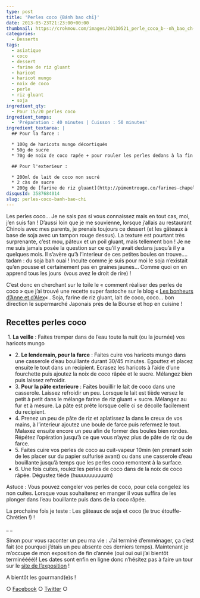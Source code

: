 ```yaml
---
type: post
title: 'Perles coco {Bánh bao chỉ}'
date: 2013-05-23T21:23:00+00:00
thumbnail: https://crokmou.com/images/20130521_perle_coco_b--nh_bao_ch---_0012.jpg
categories:
  - Desserts
tags:
  - asiatique
  - coco
  - dessert
  - farine de riz gluant
  - haricot
  - haricot mungo
  - noix de coco
  - perle
  - riz gluant
  - soja
ingredient_qty:
  - Pour 15/20 perles coco
ingredient_temps:
  - 'Préparation : 40 minutes | Cuisson : 50 minutes'
ingredient_textarea: |
  ## Pour la farce :

  * 100g de haricots mungo décortiqués
  * 50g de sucre
  * 70g de noix de coco rapée + pour rouler les perles dedans à la fin

  ## Pour l'exterieur :

  * 200ml de lait de coco non sucré
  * 2 càs de sucre
  * 200g de [farine de riz gluant](http://pimentrouge.co/farines-chapelures/623-farine-de-riz-gluant-400g-cock.html)
disqusId: 3587684014
slug: perles-coco-banh-bao-chi
---
```


Les perles coco… Je ne sais pas si vous connaissez mais en tout cas, moi, j’en suis fan ! D’aussi loin que je me souvienne, lorsque j’allais au restaurant Chinois avec mes parents, je prenais toujours ce dessert (et les gâteaux à base de soja avec un tampon rouge dessus). La texture est pourtant très surprenante, c’est mou, pâteux et un poil gluant, mais tellement bon ! Je ne me suis jamais posée la question sur ce qu’il y avait dedans jusqu’à il y a quelques mois. Il s’avère qu’à l’interieur de ces petites boules on trouve…. tadam : du soja bah ouai ! Inculte comme je suis pour moi le soja n’existait qu’en pousse et certainement pas en graines jaunes… Comme quoi on en apprend tous les jours  (vous avez le droit de rire) !

C’est donc en cherchant sur le toile le « comment réaliser des perles de coco » que j’ai trouvé une recette super fastoche sur le blog « [Les bonheurs d’Anne et d’Alex](http://www.lesbonheurs.fr/2013/02/perles-de-coco-ou-banh-bao-chi.html)« . Soja, farine de riz gluant, lait de coco, coco… bon direction le supermarché Japonais près de la Bourse et hop en cuisine !

## **Recettes perles coco**

 1\. **La veille** : Faites tremper dans de l’eau toute la nuit (ou la journée) vos haricots mungo
* 2\. **Le lendemain, pour la farce** : Faites cuire vos haricots mungo dans une casserole d’eau bouillante durant 30/45 minutes. Egouttez et placez ensuite le tout dans un recipient. Ecrasez les haricots à l’aide d’une fourchette puis ajoutez la noix de coco râpée et le sucre. Mélangez bien puis laissez refroidir.
* 3\. **Pour la pâte exterieure** : Faites bouillir le lait de coco dans une casserole. Laissez refroidir un peu. Lorsque le lait est tiède versez le petit à petit dans le mélange farine de riz gluant + sucre. Mélangez au fur et à mesure. La pâte est prête lorsque celle ci se décolle facilement du recipient.
* 4\. Prenez un peu de pâte de riz et aplatissez la dans le creux de vos mains, à l’interieur ajoutez une boule de farce puis refermez le tout. Malaxez ensuite encore un peu afin de former des boules bien rondes. Répétez l’opération jusqu’à ce que vous n’ayez plus de pâte de riz ou de farce.
* 5\. Faites cuire vos perles de coco au cuit-vapeur 10min (en prenant soin de les placer sur du papier sulfurisé avant) ou dans une casserole d’eau bouillante jusqu’à temps que les perles coco remontent à la surface.
* 6\. Une fois cuites, roulez les perles de coco dans de la noix de coco râpée. Dégustez tiède (huuuuuuuuuum) 

Astuce : Vous pouvez congeler vos perles de coco, pour cela congelez les non cuites. Lorsque vous souhaiterez en manger il vous suffira de les plonger dans l’eau bouillante puis dans de la coco râpée.

La prochaine fois je teste : Les gâteaux de soja et coco (le truc étouffe-Chrétien !) !

_ _

Sinon pour vous raconter un peu ma vie : J’ai terminé d’emménager, ça c’est fait (ce pourquoi j’étais un peu absente ces derniers temps). Maintenant je m’occupe de mon exposition de fin d’année (oui oui oui j’ai bientôt terminéééé)! Les dates sont enfin en ligne donc n’hésitez pas à faire un tour sur le [site de l’exposition](http://www.expophotohelb.com/) !

A bientôt les gourmand(e)s !

○ [Facebook](https://www.facebook.com/crokmou.blog) ○ [Twitter](https://twitter.com/Crokmou) ○